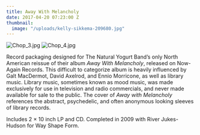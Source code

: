 ```yaml
---
title: Away With Melancholy
date: 2017-04-20 07:23:00 Z
thumbnail:
  image: "/uploads/kelly-sikkema-209680.jpg"
---
```


![Chop_3.jpg](/uploads/Chop_3.jpg)
![Chop_4.jpg](/uploads/Chop_4.jpg)

Record packaging designed for The Natural Yogurt Band’s only North American reissue of their album *Away With Melancholy*, released on Now-Again Records. This difficult to categorize album is heavily influenced by Galt MacDermot, David Axelrod, and Ennio Morricone, as well as library music. Library music, sometimes known as mood music, was made exclusively for use in television and radio commercials, and never made available for sale to the public. The cover of *Away with Melancholy* references the abstract, psychedelic, and often anonymous looking sleeves of library records.

Includes 2 × 10 inch LP and CD. Completed in 2009 with River Jukes-Hudson for Way Shape Form.